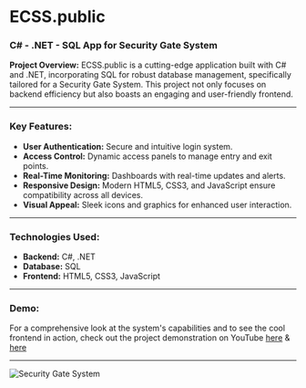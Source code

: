 # ECSS.public

### C# - .NET - SQL App for Security Gate System

**Project Overview:**
ECSS.public is a cutting-edge application built with C# and .NET, incorporating SQL for robust database management, specifically tailored for a Security Gate System. This project not only focuses on backend efficiency but also boasts an engaging and user-friendly frontend.

---

### Key Features:
- **User Authentication:** Secure and intuitive login system.
- **Access Control:** Dynamic access panels to manage entry and exit points.
- **Real-Time Monitoring:** Dashboards with real-time updates and alerts.
- **Responsive Design:** Modern HTML5, CSS3, and JavaScript ensure compatibility across all devices.
- **Visual Appeal:** Sleek icons and graphics for enhanced user interaction.

---

### Technologies Used:
- **Backend:** C#, .NET
- **Database:** SQL
- **Frontend:** HTML5, CSS3, JavaScript

---

### Demo:
For a comprehensive look at the system's capabilities and to see the cool frontend in action, check out the project demonstration on YouTube [here](https://youtu.be/gEhys8_7rFs?si=QWag8Nz3nVtv7yuS) & [here](https://youtu.be/u0kcDg15hPo?si=1IgG0uM0Fkn0DjAK)

---

![Security Gate System](https://via.placeholder.com/800x400.png?text=Security+Gate+System)
